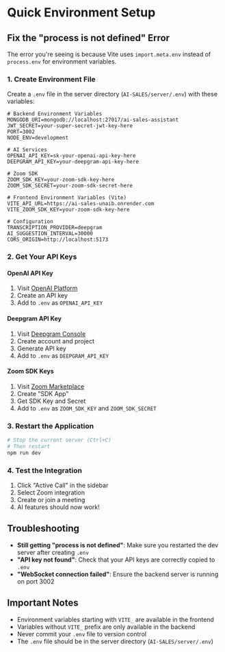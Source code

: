 # Quick Environment Setup

## Fix the "process is not defined" Error

The error you're seeing is because Vite uses `import.meta.env` instead of `process.env` for environment variables.

### 1. Create Environment File

Create a `.env` file in the server directory (`AI-SALES/server/.env`) with these variables:

```env
# Backend Environment Variables
MONGODB_URI=mongodb://localhost:27017/ai-sales-assistant
JWT_SECRET=your-super-secret-jwt-key-here
PORT=3002
NODE_ENV=development

# AI Services
OPENAI_API_KEY=sk-your-openai-api-key-here
DEEPGRAM_API_KEY=your-deepgram-api-key-here

# Zoom SDK
ZOOM_SDK_KEY=your-zoom-sdk-key-here
ZOOM_SDK_SECRET=your-zoom-sdk-secret-here

# Frontend Environment Variables (Vite)
VITE_API_URL=https://ai-sales-unaib.onrender.com
VITE_ZOOM_SDK_KEY=your-zoom-sdk-key-here

# Configuration
TRANSCRIPTION_PROVIDER=deepgram
AI_SUGGESTION_INTERVAL=30000
CORS_ORIGIN=http://localhost:5173
```

### 2. Get Your API Keys

#### OpenAI API Key
1. Visit [OpenAI Platform](https://platform.openai.com/)
2. Create an API key
3. Add to `.env` as `OPENAI_API_KEY`

#### Deepgram API Key
1. Visit [Deepgram Console](https://console.deepgram.com/)
2. Create account and project
3. Generate API key
4. Add to `.env` as `DEEPGRAM_API_KEY`

#### Zoom SDK Keys
1. Visit [Zoom Marketplace](https://marketplace.zoom.us/)
2. Create "SDK App"
3. Get SDK Key and Secret
4. Add to `.env` as `ZOOM_SDK_KEY` and `ZOOM_SDK_SECRET`

### 3. Restart the Application

```bash
# Stop the current server (Ctrl+C)
# Then restart
npm run dev
```

### 4. Test the Integration

1. Click "Active Call" in the sidebar
2. Select Zoom integration
3. Create or join a meeting
4. AI features should now work!

## Troubleshooting

- **Still getting "process is not defined"**: Make sure you restarted the dev server after creating `.env`
- **"API key not found"**: Check that your API keys are correctly copied to `.env`
- **"WebSocket connection failed"**: Ensure the backend server is running on port 3002

## Important Notes

- Environment variables starting with `VITE_` are available in the frontend
- Variables without `VITE_` prefix are only available in the backend
- Never commit your `.env` file to version control
- The `.env` file should be in the server directory (`AI-SALES/server/.env`) 